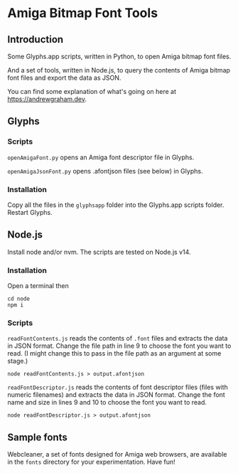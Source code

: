 # Amiga Bitmap Font Tools

## Introduction

Some Glyphs.app scripts, written in Python, to open Amiga bitmap font files.

And a set of tools, written in Node.js, to query the contents of Amiga bitmap font files and export the data as JSON.

You can find some explanation of what's going on here at https://andrewgraham.dev.


## Glyphs
### Scripts

`openAmigaFont.py` opens an Amiga font descriptor file in Glyphs.

`openAmigaJsonFont.py` opens .afontjson files (see below)  in Glyphs.

### Installation

Copy all the files in the `glyphsapp` folder into the Glyphs.app scripts folder. Restart Glyphs.
## Node.js

Install node and/or nvm. The scripts are tested on Node.js v14.

### Installation

Open a terminal then

```
cd node
npm i
```

### Scripts

`readFontContents.js` reads the contents of `.font` files and extracts the data in JSON format. Change the file path in line 9 to choose the font you want to read. (I might change this to pass in the file path as an argument at some stage.)

```
node readFontContents.js > output.afontjson
```

`readFontDescriptor.js` reads the contents of font descriptor files (files with numeric filenames) and extracts the data in JSON format. Change the font name and size in lines 9 and 10 to choose the font you want to read.

```
node readFontDescriptor.js > output.afontjson
```


## Sample fonts

Webcleaner, a set of fonts designed for Amiga web browsers, are available in the `fonts` directory for your experimentation. Have fun!
